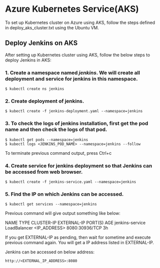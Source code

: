 # Azure Kubernetes Service(AKS)

To set up Kubernetes cluster on Azure using AKS, follow the steps defined in deploy_aks_cluster.txt using the Ubuntu VM.

## Deploy Jenkins on AKS

After setting up Kubernetes cluster using AKS, follow the below steps to deploy Jenkins in AKS:

### 1. Create a namespace named _jenkins_. We will create all deployment and service for jenkins in this namespace.

```
$ kubectl create ns jenkins
```

### 2. Create deployment of jenkins.

```
$ kubectl create -f jenkins-deployment.yaml --namespace=jenkins
```

### 3. To check the logs of jenkins installation, first get the pod name and then check the logs of that pod. 

```
$ kubectl get pods --namespace=jenkins
$ kubectl logs <JENKINS_POD_NAME> --namespace=jenkins --follow
```

To terminate previous command output, press Ctrl+c

### 4. Create service for jenkins deployment so that Jenkins can be accessed from web browser.

```
$ kubectl create -f jenkins-service.yaml --namespace=jenkins
```

### 5. Find the IP on which Jenkins can be accessed.

```
$ kubectl get services --namespace=jenkins
```

Previous command will give output something like below:

NAME                   TYPE           CLUSTER-IP     EXTERNAL-IP    PORT(S)          AGE
jenkins-service        LoadBalancer   <IP_ADDRESS>   <pending>      8080:30936/TCP   3h

If you get EXTERNAL-IP as pending, then wait for sometime and execute previous command again. You will get a IP address listed in EXTERNAL-IP.

Jenkins can be accessed on below address:

```
http://<EXTERNAL_IP_ADDRESS>:8080
```
